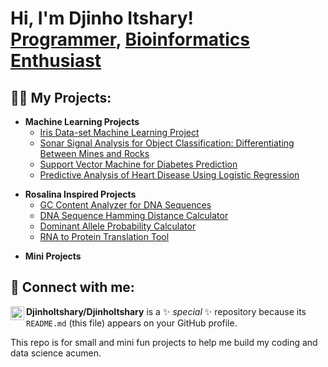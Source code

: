 <h1>Hi, I'm Djinho Itshary! <br/><a href="https://github.com/Djinho/Djinho.github.io">Programmer</a>, <a href="https://www.linkedin.com/in/djinhoitshary/">Bioinformatics Enthusiast</a></h1>

<h2>👨‍💻 My Projects:</h2>

<!-- Machine Learning Projects -->
- <b>Machine Learning Projects</b>
  - <a href="https://github.com/Djinho/Djinho.github.io/tree/main/Iris%20Data-set%20Machine%20Learning%20Project">Iris Data-set Machine Learning Project</a>
  - <a href="https://github.com/Djinho/Djinho.github.io/tree/main/Sonar%20Signal%20Analysis%20for%20Object%20Classification%3A%20Differentiating%20Between%20Mines%20and%20Rocks">Sonar Signal Analysis for Object Classification: Differentiating Between Mines and Rocks</a>
  - <a href="https://github.com/Djinho/Djinho.github.io/tree/main/Sonar%20Signal%20Analysis%20for%20Object%20Classification%3A%20Differentiating%20Between%20Mines%20and%20Rocks">Support Vector Machine for Diabetes Prediction</a>
  - <a href="https://github.com/Djinho/Djinho.github.io/tree/e4d34e355da3c4a2f550a107fee151a4525f4f4d/Predictive%20Analysis%20of%20Heart%20Disease%20Using%20Logistic%20Regression">Predictive Analysis of Heart Disease Using Logistic Regression</a>

<!-- Rosalina Inspired Projects -->
- <b>Rosalina Inspired Projects</b>
  - <a href="https://github.com/Djinho/Djinho.github.io/tree/main/GC%20Content%20Analyzer%20for%20DNA%20Sequences">GC Content Analyzer for DNA Sequences</a>
  - <a href="https://github.com/Djinho/Djinho.github.io/tree/main/DNA%20Sequence%20Hamming%20Distance%20Calculator">DNA Sequence Hamming Distance Calculator</a>
  - <a href="https://github.com/Djinho/Djinho.github.io/tree/main/Dominant%20Allele%20Probability%20Calculator">Dominant Allele Probability Calculator</a>
  - <a href="https://github.com/Djinho/Djinho.github.io/tree/main/RNA%20to%20Protein%20Translation%20Tool">RNA to Protein Translation Tool</a>

<!-- Mini Projects -->
- <b>Mini Projects</b>

<h2> 🤳 Connect with me:</h2>

<!-- Social Media Icons -->
<a href="https://www.linkedin.com/in/djinho-itshary-671658254/" target="_blank"><img align="left" alt="Djinho Itshary | LinkedIn" width="22px" src="https://cdn.jsdelivr.net/npm/simple-icons@v3/icons/linkedin.svg" /></a>

<!-- Social Media Links -->
[linkedin]: https://www.linkedin.com/in/djinho-itshary-671658254/


**DjinhoItshary/DjinhoItshary** is a ✨ _special_ ✨ repository because its `README.md` (this file) appears on your GitHub profile.

This repo is for small and mini fun projects to help me build my coding and data science acumen.


